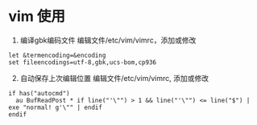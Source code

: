 # vim 使用
1. 编译gbk编码文件
编辑文件/etc/vim/vimrc，添加或修改
```
let &termencoding=&encoding
set fileencodings=utf-8,gbk,ucs-bom,cp936
```
2. 自动保存上次编辑位置
编辑文件/etc/vim/vimrc, 添加或修改
```
if has("autocmd")
  au BufReadPost * if line("'\"") > 1 && line("'\"") <= line("$") | exe "normal! g'\"" | endif
endif
```